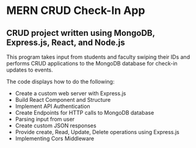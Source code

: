 # MERN CRUD Check-In App

## CRUD project written using MongoDB, Express.js, React, and Node.js

This program takes input from students and faculty swiping their IDs and performs 
CRUD applications to the MongoDB database for check-in updates to events.

The code displays how to do the following:

* Create a custom web server with Express.js
* Build React Component and Structure
* Implement API Authentication
* Create Endpoints for HTTP calls to MongoDB database
* Parsing input from user
* Create custom JSON responses
* Provide create, Read, Update, Delete operations using Express.js
* Implementing Cors Middleware

